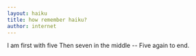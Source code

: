 ```yaml
---
layout: haiku
title: how remember haiku?
author: internet
---
```


I am first with five
Then seven in the middle --
Five again to end.
